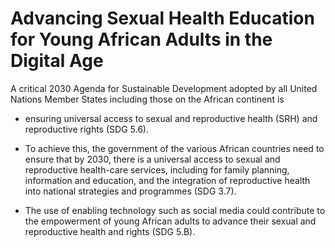 # Advancing Sexual Health Education for Young African Adults in the Digital Age

A critical 2030 Agenda for Sustainable Development adopted by all United Nations Member States including those on the African continent is

- ensuring universal access to sexual and reproductive health (SRH) and reproductive rights  (SDG 5.6). 

- To achieve this, the government of the various African countries need to ensure that by 2030, there is a universal access to sexual and reproductive health-care services, including for family planning, information and education, and the integration of reproductive health into national strategies and programmes (SDG 3.7).

- The use of enabling technology such as social media could contribute to the empowerment of young African adults to advance their sexual and reproductive health and rights (SDG 5.B).